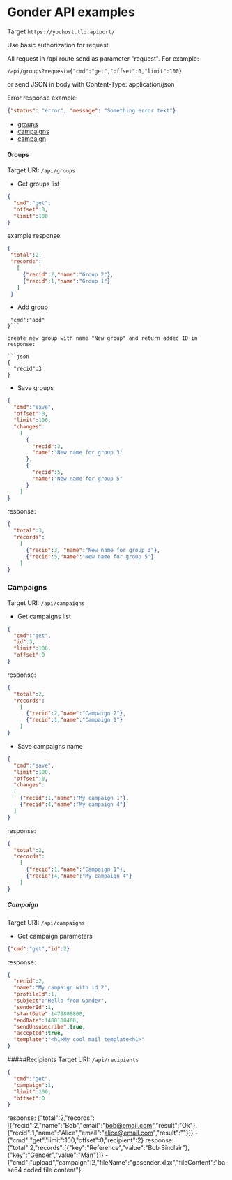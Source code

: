 
Gonder API examples
==

Target ```https://youhost.tld:apiport/```

Use basic authorization for request.

All request in /api route send as parameter "request". For example:

```/api/groups?request={"cmd":"get","offset":0,"limit":100}```

or send JSON in body with Content-Type: application/json

Error response example:
```json
{"status": "error", "message": "Something error text"}
``` 

- [groups](#Groups)
- [campaigns](#Campaigns)
- [campaign](#Campaign)


#### Groups

Target URI: ```/api/groups```

- Get groups list
```json
{
  "cmd":"get",
  "offset":0,
  "limit":100
}
```
 example response:
```json 
{
 "total":2,
 "records":
   [
     {"recid":2,"name":"Group 2"},
     {"recid":1,"name":"Group 1"}
   ]
 }
```
- Add group

```json{
 "cmd":"add"
}```

create new group with name "New group" and return added ID in response:

```json
{
  "recid":3
}
```
	
- Save groups	
	 
```json
{
  "cmd":"save",
  "offset":0,
  "limit":100,
  "changes":
    [
      {
        "recid":3,
        "name":"New name for group 3"
      },
      {
        "recid":5,
        "name":"New name for group 5"
      }
    ]
}
```

response:

```json
{
  "total":3,
  "records":
    [
      {"recid":3, "name":"New name for group 3"},
      {"recid":5,"name":"New name for group 5"}
    ]
}
```

### Campaigns

Target URI: ```/api/campaigns```

- Get campaigns list
```json
{
  "cmd":"get",
  "id":3,
  "limit":100,
  "offset":0
}
```
response:
```json
{
  "total":2,
  "records":
    [
      {"recid":2,"name":"Campaign 2"},
      {"recid":1,"name":"Campaign 1"}
    ]
}
```
- Save campaigns name
```json
{
  "cmd":"save",
  "limit":100,
  "offset":0,
  "changes":
  [
    {"recid":1,"name":"My campaign 1"},
    {"recid":4,"name":"My campaign 4"}
  ]
}
```
response:
```json
{
  "total":2,
  "records":
    [
      {"recid":1,"name":"Campaign 1"},
      {"recid":4,"name":"My campaign 4"}
    ]
}
```

##### Campaign
Target URI: ```/api/campaigns```
- Get campaign parameters
```json
{"cmd":"get","id":2}
```
response: 
```json
{
  "recid":2,
  "name":"My campaign with id 2",
  "profileId":1,
  "subject":"Hello from Gonder",
  "senderId":1,
  "startDate":1479808800,
  "endDate":1480100400,
  "sendUnsubscribe":true,
  "accepted":true,
  "template":"<h1>My cool mail template<h1>"
}
```
    
#####Recipients
Target URI: ```/api/recipients```
```json
{
  "cmd":"get",
  "campaign":1,
  "limit":100,
  "offset":0
}
```
   response:
    {"total":2,"records":[{"recid":2,"name":"Bob","email":"bob@email.com","result":"Ok"},{"recid":1,"name":"Alice","email":"alice@email.com","result":""}]}
    - {"cmd":"get","limit":100,"offset":0,"recipient":2}
    response: 
     {"total":2,"records":[{"key":"Reference","value":"Bob Sinclair"}, {"key":"Gender","value":"Man"}]}
    - {"cmd":"upload","campaign":2,"fileName":"gosender.xlsx","fileContent":"base64 coded file content"}